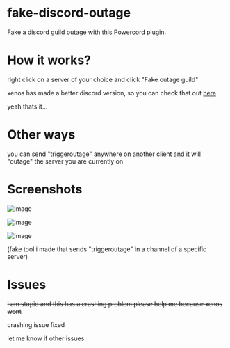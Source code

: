 # fake-discord-outage
Fake a discord guild outage with this Powercord plugin.

# How it works?
right click on a server of your choice and click "Fake outage guild"

xenos has made a better discord version, so you can check that out [here](https://github.com/xenos1337/FakeOutage-Plugin)

yeah thats it...

# Other ways

you can send "triggeroutage" anywhere on another client and it will "outage" the server you are currently on

# Screenshots

![image](https://user-images.githubusercontent.com/66729830/144897783-d8c832e9-def9-42c8-9cfa-f26b977a6f7f.png)

![image](https://user-images.githubusercontent.com/66729830/144898276-4a9f04ff-bad2-4100-989a-e02c4a477e43.png)

![image](https://user-images.githubusercontent.com/66729830/144898041-da33f962-8af5-437c-8222-5a47b7017e08.png)

(fake tool i made that sends "triggeroutage" in a channel of a specific server)


# Issues

~~i am stupid and this has a crashing problem please help me because xenos wont~~

crashing issue fixed

let me know if other issues
